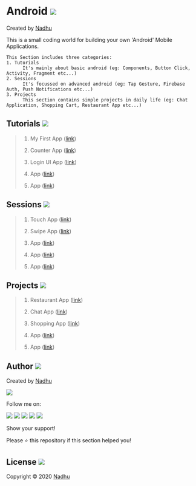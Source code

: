 # Android [<img src="https://github.com/iamnadhu/nadhu014-android/blob/master/screenshots/android-icon.png">](https://github.com/iamnadhu/nadhu014-android)
Created by [Nadhu](https://github.com/iamnadhu)

This is a small coding world for building your own 'Android' Mobile Applications.


```
This Section includes three categories:
1. Tutorials
      It's mainly about basic android (eg: Components, Button Click, Activity, Fragment etc...)
2. Sessions
      It's focussed on advanced android (eg: Tap Gesture, Firebase Auth, Push Notifications etc...)
3. Projects
      This section contains simple projects in daily life (eg: Chat Application, Shopping Cart, Restaurant App etc...) 
```


## Tutorials [<img src="https://github.com/iamnadhu/nadhu014-android/blob/master/screenshots/tutorials-icon.png">](https://github.com/iamnadhu/nadhu014-android)

> 01. My First App ([link](https://github.com/iamnadhu/nadhu014-android/tree/master/tutorials/My%20First%20App))
>
> 02. Counter App ([link](https://github.com/iamnadhu/nadhu014-android/tree/master/tutorials/Counter%20App))
>
> 03. Login UI App ([link](https://github.com/iamnadhu/nadhu014-android/tree/master/tutorials/Login%20UI%20App))
>
> 04. App ([link](https://github.com/iamnadhu/nadhu014-android))
>
> 05. App ([link](https://github.com/iamnadhu/nadhu014-android))


## Sessions [<img src="https://github.com/iamnadhu/nadhu014-android/blob/master/screenshots/sessions-icon.png">](https://github.com/iamnadhu/nadhu014-android)

> 01. Touch App ([link](https://github.com/iamnadhu/nadhu014-android))
>
> 02. Swipe App ([link](https://github.com/iamnadhu/nadhu014-android))
>
> 03. App ([link](https://github.com/iamnadhu/nadhu014-android))
>
> 04. App ([link](https://github.com/iamnadhu/nadhu014-android))
>
> 05. App ([link](https://github.com/iamnadhu/nadhu014-android))


## Projects [<img src="https://github.com/iamnadhu/nadhu014-android/blob/master/screenshots/projects-icon.png">](https://github.com/iamnadhu/nadhu014-android)

> 01. Restaurant App ([link](https://github.com/iamnadhu/nadhu014-android))
>
> 02. Chat App ([link](https://github.com/iamnadhu/nadhu014-android))
>
> 03. Shopping App ([link](https://github.com/iamnadhu/nadhu014-android))
>
> 04. App ([link](https://github.com/iamnadhu/nadhu014-android))
>
> 05. App ([link](https://github.com/iamnadhu/nadhu014-android))


## Author [<img src="https://github.com/iamnadhu/nadhu014-android/blob/master/screenshots/auther-icon.png">](https://github.com/iamnadhu)
Created by [Nadhu](https://github.com/iamnadhu)

[<img src="https://github.com/iamnadhu/nadhu014-android/blob/master/screenshots/nadhu.jpg">](https://github.com/iamnadhu)

Follow me on: 

[<img src="https://github.com/iamnadhu/nadhu014-android/blob/master/screenshots/instagram-icon.png">](https://www.instagram.com/iamnadhu/)
[<img src="https://github.com/iamnadhu/nadhu014-android/blob/master/screenshots/whatsapp-icon.png">](https://api.whatsapp.com/send?phone=917293451396&lang=en)
[<img src="https://github.com/iamnadhu/nadhu014-android/blob/master/screenshots/facebook-icon.png">](https://www.facebook.com/iamnadhu/)
[<img src="https://github.com/iamnadhu/nadhu014-android/blob/master/screenshots/linkedin-icon.png">](https://www.linkedin.com/in/iamnadhu/)
[<img src="https://github.com/iamnadhu/nadhu014-android/blob/master/screenshots/telegram-icon.png">](https://t.me/iamnadhu)

Show your support!

Please ⭐️   this repository if this section helped you!


## License [<img src="https://github.com/iamnadhu/nadhu014-android/blob/master/screenshots/license-icon.png">](https://github.com/iamnadhu/nadhu014-android)
Copyright © 2020 [Nadhu](https://github.com/iamnadhu)
